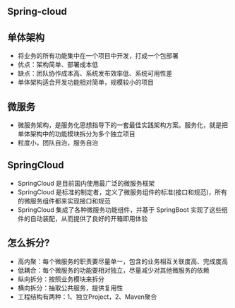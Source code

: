 ## Spring-cloud

## 单体架构
* 将业务的所有功能集中在一个项目中开发，打成一个包部署
* 优点：架构简单、部署成本低
* 缺点：团队协作成本高、系统发布效率低、系统可用性差
* 单体架构适合开发功能相对简单，规模较小的项目

## 微服务
* 微服务架构，是服务化思想指导下的一套最佳实践架构方案。服务化，就是把单体架构中的功能模块拆分为多个独立项目
* 粒度小，团队自治，服务自治

## SpringCloud
* SpringCloud 是目前国内使用最广泛的微服务框架
* SpringCloud 是标准的制定者，定义了微服务组件的标准(接口和规范)，所有的微服务组件都来实现接口和规范
* SpringCloud 集成了各种微服务功能组件，并基于 SpringBoot 实现了这些组件的自动装配，从而提供了良好的开箱即用体验

## 怎么拆分?
* 高内聚：每个微服务的职责要尽量单一，包含的业务相互关联度高、完成度高
* 低耦合：每个微服务的功能要相对独立，尽量减少对其他微服务的依赖
* 纵向拆分：按照业务模块来拆分
* 横向拆分：抽取公共服务，提供复用性
* 工程结构有两种：1、独立Project，2、Maven聚合